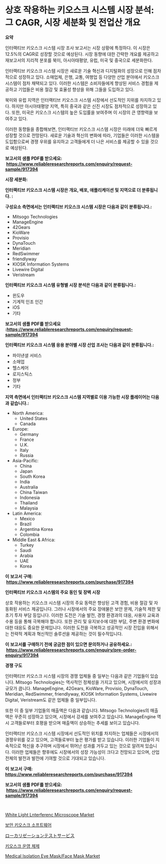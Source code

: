 <p><h1>상호 작용하는 키오스크 시스템 시장 분석: 그 CAGR, 시장 세분화 및 전업산 개요</h1></p><p><strong>요약</strong></p>
<p><p>인터랙티브 키오스크 시스템 시장 조사 보고서는 시장 상황에 특정하다. 이 시장은 12.5%의 CAGR로 성장할 것으로 예상된다. 시장 동향에 대한 간략한 개요를 제공하고 재보고서의 지리적 분포를 북미, 아시아태평양, 유럽, 미국 및 중국으로 세분화한다.</p><p>인터랙티브 키오스크 시스템 시장은 새로운 기술 혁신과 디지털화의 성장으로 인해 점차적으로 성장하고 있다. 소매업체, 은행, 교통, 여행업 등 다양한 산업 분야에서 키오스크 시스템이 점차 채택되고 있다. 이러한 시스템은 소비자들에게 향상된 서비스 경험을 제공하고 기업들은 비용 절감 및 효율성 향상을 위해 그들을 도입하고 있다.</p><p>북미와 유럽 지역은 인터랙티브 키오스크 시스템 시장에서 선도적인 지위를 차지하고 있다. 하지만 아시아태평양 지역, 특히 중국과 같은 신진 시장도 점차적으로 성장하고 있다. 또한, 미국은 키오스크 시스템의 높은 도입률을 보여주며 이 시장의 큰 영향력을 보여주고 있다.</p><p>이러한 동향들을 종합해보면, 인터랙티브 키오스크 시스템 시장은 미래에 더욱 빠르게 성장할 것으로 전망된다. 새로운 기술과 혁신의 변화에 따라, 기업들은 이러한 시스템을 도입함으로써 경쟁 우위를 유지하고 고객들에게 더 나은 서비스를 제공할 수 있을 것으로 예상된다.</p></p>
<p><strong>보고서의 샘플 PDF를 받으세요: &nbsp;<a href="https://www.reliableresearchreports.com/enquiry/request-sample/917394">https://www.reliableresearchreports.com/enquiry/request-sample/917394</a></strong></p>
<p><strong>시장 세분화:</strong></p>
<p><strong> 인터랙티브 키오스크 시스템 시장은 개요, 배포, 애플리케이션 및 지역으로 더 분류됩니다. :</strong></p>
<p><strong>구성요소 측면에서는 인터랙티브 키오스크 시스템 시장은 다음과 같이 분류됩니다.:</strong></p>
<p><ul><li>Mitsogo Technologies</li><li>ManageEngine</li><li>42Gears</li><li>KioWare</li><li>Provisio</li><li>DynaTouch</li><li>Meridian</li><li>RedSwimmer</li><li>friendlyway</li><li>KIOSK Information Systems</li><li>Livewire Digital</li><li>Veristream</li></ul></p>
<p><strong> 인터랙티브 키오스크 시스템 유형별 시장 분석은 다음과 같이 분류됩니다.:</strong></p>
<p><ul><li>윈도우</li><li>기계적 인조 인간</li><li>iOS</li><li>기타</li></ul></p>
<p><strong>보고서의 샘플 PDF를 받으세요 :<a href="https://www.reliableresearchreports.com/enquiry/request-sample/917394">https://www.reliableresearchreports.com/enquiry/request-sample/917394</a></strong></p>
<p><strong> 인터랙티브 키오스크 시스템 응용 분야별 시장 산업 조사는 다음과 같이 분류됩니다.:</strong></p>
<p><ul><li>파이낸셜 서비스</li><li>소매업</li><li>헬스케어</li><li>로지스틱스</li><li>정부</li><li>기타</li></ul></p>
<p><strong>지역 측면에서 인터랙티브 키오스크 시스템 지역별로 이용 가능한 시장 플레이어는 다음과 같습니다.:</strong></p>
<p><ul>
    <li>
        North America:
        <ul>
            <li>United States</li>
            <li>Canada</li>
        </ul>
    </li>
    <li>
        Europe:
        <ul>
            <li>Germany</li>
            <li>France</li>
            <li>U.K.</li>
            <li>Italy</li>
            <li>Russia</li>
        </ul>
    </li>
    <li>
        Asia-Pacific:
        <ul>
            <li>China</li>
            <li>Japan</li>
            <li>South Korea</li>
            <li>India</li>
            <li>Australia</li>
            <li>China Taiwan</li>
            <li>Indonesia</li>
            <li>Thailand</li>
            <li>Malaysia</li>
        </ul>
    </li>
    <li>
        Latin America:
        <ul>
            <li>Mexico</li>
            <li>Brazil</li>
            <li>Argentina Korea</li>
            <li>Colombia</li>
        </ul>
    </li>
    <li>
        Middle East & Africa:
        <ul>
            <li>Turkey</li>
            <li>Saudi</li>
            <li>Arabia</li>
            <li>UAE</li>
            <li>Korea</li>
        </ul>
    </li>
    </ul></p>
<p><strong>이 보고서 구매: &nbsp;<a href="https://www.reliableresearchreports.com/purchase/917394">https://www.reliableresearchreports.com/purchase/917394</a></strong></p>
<p><strong>인터랙티브 키오스크 시스템의 주요 동인 및 장벽 시장</strong></p>
<p><p>상호 작용하는 키오스크 시스템 시장의 주요 동력은 향상된 고객 경험, 비용 절감 및 자동화된 서비스 제공입니다. 그러나 시장에서의 주요 장애물은 보안 문제, 기술적 제한 및 초기 투자 부담 등입니다. 이러한 도전은 기술 발전, 경쟁 환경과의 대응, 사용자 교육과 수용 등을 통해 극복해야 합니다. 또한 관리 및 유지보수에 대한 부담, 주변 환경 변화에 대한 대응도 중요한 문제입니다. 이러한 도전을 극복하고 성공적인 시장 진입을 위해서는 전략적 계획과 혁신적인 솔루션을 제공하는 것이 필수적입니다.</p></p>
<p><strong>이 보고서를 구매하기 전에 궁금한 점이 있으면 문의하거나 공유하세요.: &nbsp;<a href="https://www.reliableresearchreports.com/enquiry/pre-order-enquiry/917394">https://www.reliableresearchreports.com/enquiry/pre-order-enquiry/917394</a></strong></p>
<p><strong>경쟁 구도</strong></p>
<p><p>인터랙티브 키오스크 시스템 시장의 경쟁 업체들 중 일부는 다음과 같은 기업들이 있습니다. Mitsogo Technologies는 역사적인 정체성을 가지고 있으며, 시장에서의 성장과 규모가 큽니다. ManageEngine, 42Gears, KioWare, Provisio, DynaTouch, Meridian, RedSwimmer, friendlyway, KIOSK Information Systems, Livewire Digital, Veristream도 같은 업체들 중 일부입니다.</p><p>또한 이 중 일부 기업들의 매출액은 다음과 같습니다. Mitsogo Technologies의 매출액은 꾸준히 성장하고 있으며, 시장에서 강세를 보여주고 있습니다. ManageEngine 역시 고객들로부터 호평을 받으며 매출액이 상승하는 추세를 보이고 있습니다.</p><p>인터랙티브 키오스크 시스템 시장에서 선도적인 위치를 차지하는 업체들은 시장에서의 경쟁우위를 갖고 있으며, 고객들로부터 높은 평가를 받고 있습니다. 이러한 기업들이 지속적으로 혁신을 추구하며 시장에서 뛰어난 성과를 거두고 있는 것으로 알려져 있습니다. 이러한 업체들은 향후에도 시장에서의 성장 가능성이 크다고 전망되고 있으며, 산업 전체의 발전과 발전에 기여할 것으로 기대되고 있습니다.</p></p>
<p><strong>이 보고서 구매: &nbsp; <a href="https://www.reliableresearchreports.com/purchase/917394">https://www.reliableresearchreports.com/purchase/917394</a></strong></p>
<p><strong>보고서의 샘플 PDF를 받으세요: &nbsp;<a href="https://www.reliableresearchreports.com/enquiry/request-sample/917394">https://www.reliableresearchreports.com/enquiry/request-sample/917394</a></strong><strong></strong></p>
<p>&nbsp;</p>
<p><p><a href="https://issuu.com/reportprime-2/docs/white-light-lnterferenc-microscope-market-size-203">White Light Lnterferenc Microscope Market</a></p><p><a href="https://github.com/crfsywufhm81415/Market-Research-Report-List-1/blob/main/1794830183328.md">보안 키오스크 소프트웨어</a></p><p><a href="https://github.com/zekaoe592392/Market-Research-Report-List-1/blob/main/4245546183273.md">ローカリゼーションテストサービス</a></p><p><a href="https://github.com/vs10l4sfg5c/Market-Research-Report-List-1/blob/main/4063991183329.md">키오스크 운영 체제</a></p><p><a href="https://issuu.com/reportprime-2/docs/medical-isolation-eye-maskface-mask-market-size-20">Medical Isolation Eye Mask/Face Mask Market</a></p></p>